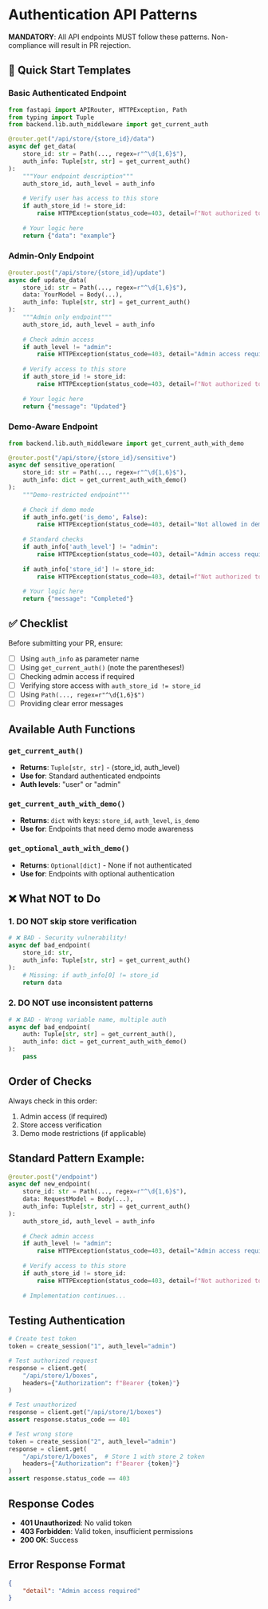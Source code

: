 # Authentication API Patterns

**MANDATORY**: All API endpoints MUST follow these patterns. Non-compliance will result in PR rejection.

## 🚀 Quick Start Templates

### Basic Authenticated Endpoint
```python
from fastapi import APIRouter, HTTPException, Path
from typing import Tuple
from backend.lib.auth_middleware import get_current_auth

@router.get("/api/store/{store_id}/data")
async def get_data(
    store_id: str = Path(..., regex=r"^\d{1,6}$"),
    auth_info: Tuple[str, str] = get_current_auth()
):
    """Your endpoint description"""
    auth_store_id, auth_level = auth_info
    
    # Verify user has access to this store
    if auth_store_id != store_id:
        raise HTTPException(status_code=403, detail=f"Not authorized to access store {store_id}")
    
    # Your logic here
    return {"data": "example"}
```

### Admin-Only Endpoint
```python
@router.post("/api/store/{store_id}/update")
async def update_data(
    store_id: str = Path(..., regex=r"^\d{1,6}$"),
    data: YourModel = Body(...),
    auth_info: Tuple[str, str] = get_current_auth()
):
    """Admin only endpoint"""
    auth_store_id, auth_level = auth_info
    
    # Check admin access
    if auth_level != "admin":
        raise HTTPException(status_code=403, detail="Admin access required")
    
    # Verify access to this store
    if auth_store_id != store_id:
        raise HTTPException(status_code=403, detail=f"Not authorized to access store {store_id}")
    
    # Your logic here
    return {"message": "Updated"}
```

### Demo-Aware Endpoint
```python
from backend.lib.auth_middleware import get_current_auth_with_demo

@router.post("/api/store/{store_id}/sensitive")
async def sensitive_operation(
    store_id: str = Path(..., regex=r"^\d{1,6}$"),
    auth_info: dict = get_current_auth_with_demo()
):
    """Demo-restricted endpoint"""
    
    # Check if demo mode
    if auth_info.get('is_demo', False):
        raise HTTPException(status_code=403, detail="Not allowed in demo mode")
    
    # Standard checks
    if auth_info['auth_level'] != "admin":
        raise HTTPException(status_code=403, detail="Admin access required")
    
    if auth_info['store_id'] != store_id:
        raise HTTPException(status_code=403, detail=f"Not authorized to access store {store_id}")
    
    # Your logic here
    return {"message": "Completed"}
```

## ✅ Checklist

Before submitting your PR, ensure:

- [ ] Using `auth_info` as parameter name
- [ ] Using `get_current_auth()` (note the parentheses!)
- [ ] Checking admin access if required
- [ ] Verifying store access with `auth_store_id != store_id`
- [ ] Using `Path(..., regex=r"^\d{1,6}$")`
- [ ] Providing clear error messages

## Available Auth Functions

### `get_current_auth()`
- **Returns**: `Tuple[str, str]` - (store_id, auth_level)
- **Use for**: Standard authenticated endpoints
- **Auth levels**: "user" or "admin"

### `get_current_auth_with_demo()`
- **Returns**: `dict` with keys: `store_id`, `auth_level`, `is_demo`
- **Use for**: Endpoints that need demo mode awareness

### `get_optional_auth_with_demo()`
- **Returns**: `Optional[dict]` - None if not authenticated
- **Use for**: Endpoints with optional authentication

## ❌ What NOT to Do

### 1. DO NOT skip store verification
```python
# ❌ BAD - Security vulnerability!
async def bad_endpoint(
    store_id: str,
    auth_info: Tuple[str, str] = get_current_auth()
):
    # Missing: if auth_info[0] != store_id
    return data  
```

### 2. DO NOT use inconsistent patterns
```python
# ❌ BAD - Wrong variable name, multiple auth
async def bad_endpoint(
    auth: Tuple[str, str] = get_current_auth(),
    auth_info: dict = get_current_auth_with_demo()
):
    pass
```

## Order of Checks

Always check in this order:
1. Admin access (if required)
2. Store access verification
3. Demo mode restrictions (if applicable)

## Standard Pattern Example:
```python
@router.post("/endpoint")
async def new_endpoint(
    store_id: str = Path(..., regex=r"^\d{1,6}$"),
    data: RequestModel = Body(...),
    auth_info: Tuple[str, str] = get_current_auth()
):
    auth_store_id, auth_level = auth_info
    
    # Check admin access
    if auth_level != "admin":
        raise HTTPException(status_code=403, detail="Admin access required")
    
    # Verify access to this store
    if auth_store_id != store_id:
        raise HTTPException(status_code=403, detail=f"Not authorized to access store {store_id}")
    
    # Implementation continues...
```

## Testing Authentication

```python
# Create test token
token = create_session("1", auth_level="admin")

# Test authorized request
response = client.get(
    "/api/store/1/boxes",
    headers={"Authorization": f"Bearer {token}"}
)

# Test unauthorized
response = client.get("/api/store/1/boxes")
assert response.status_code == 401

# Test wrong store
token = create_session("2", auth_level="admin")
response = client.get(
    "/api/store/1/boxes",  # Store 1 with store 2 token
    headers={"Authorization": f"Bearer {token}"}
)
assert response.status_code == 403
```

## Response Codes

- **401 Unauthorized**: No valid token
- **403 Forbidden**: Valid token, insufficient permissions
- **200 OK**: Success

## Error Response Format
```json
{
    "detail": "Admin access required"
}
```